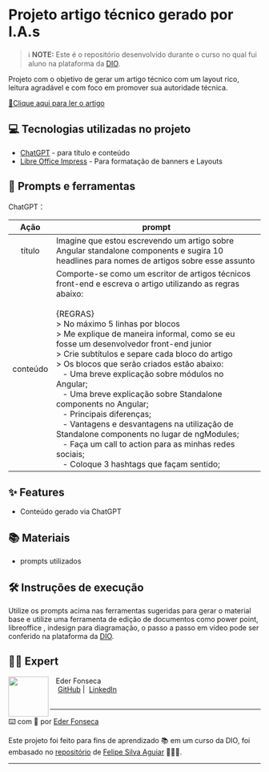 # Projeto artigo técnico gerado por I.A.s


 > ℹ️ **NOTE:** Este é o repositório desenvolvido durante o curso no qual fui aluno na plataforma da [DIO](https://dio.me).

Projeto com o objetivo de gerar um artigo técnico com um layout rico, leitura agradável e com foco em promover sua autoridade técnica.

<a href="https://web.dio.me/articles/" title="View PDF now"> 📕Clique aqui para ler o artigo</a>

## 💻 Tecnologias utilizadas no projeto

- [ChatGPT](https://chat.openai.com/) - para título e conteúdo
- [Libre Office Impress](https://pt-br.libreoffice.org/descubra/impress/) - Para formatação de banners e Layouts

## 📄 Prompts e ferramentas


ChatGPT：

|   Ação   | prompt                                                                                                                                                                                                                                                                         |
| :------: | ------------------------------------------------------------------------------------------------------------------------------------------------------------------------------------------------------------------------------------------------------------------------------ |
|  título  | Imagine que estou escrevendo um artigo sobre Angular standalone components e sugira 10 headlines para nomes de artigos sobre esse assunto|
| conteúdo | Comporte-se como um escritor de artigos técnicos front-end e escreva o artigo utilizando as regras abaixo: <br><br> {REGRAS} <br> > No máximo 5 linhas por blocos <br> > Me explique de maneira informal, como se eu fosse um desenvolvedor front-end junior <br> > Crie subtítulos e separe cada bloco do artigo <br> > Os blocos que serão criados estão abaixo: <br> &nbsp;&nbsp; - Uma breve explicação sobre módulos no Angular; <br> &nbsp;&nbsp; - Uma breve explicação sobre Standalone components no Angular; <br> &nbsp;&nbsp; -  Principais diferenças; <br> &nbsp;&nbsp; - Vantagens e desvantagens na utilização de Standalone components no lugar de ngModules; <br> &nbsp;&nbsp; - Faça um call to action para as minhas redes sociais; <br> &nbsp;&nbsp; - Coloque 3 hashtags que façam sentido; |


## ✨ Features

- Conteúdo gerado via ChatGPT

## 📚 Materiais

- prompts utilizados

## 🛠️ Instruções de execução

Utilize os prompts acima nas ferramentas sugeridas para gerar o material base e utilize uma ferramenta de edição de documentos como power point, libreoffice , indesign para diagramação, o passo a passo em vídeo pode ser conferido na plataforma da [DIO](https://dio.me).

## 👨‍💻 Expert

<p>
    <img 
      align=left 
      margin=10 
      width=80 
      src="https://media.licdn.com/dms/image/C4D03AQFblAi8XFx9sw/profile-displayphoto-shrink_200_200/0/1642902328110?e=1724284800&v=beta&t=yojh4UV6dyRVVhQY1wQfM9pYsTl8-AsGcOnUE067PRQ"
    />
    <p>&nbsp&nbsp&nbspEder Fonseca<br>
    &nbsp&nbsp&nbsp
    <a href="https://github.com/ederluisf">
    GitHub</a>&nbsp;|&nbsp;
    <a href="https://www.linkedin.com/in/eder-fonseca-23535425/">LinkedIn</a>

<br/>
<br/>
<p>

---

⌨️ com 💜 por [Eder Fonseca](https://github.com/ederluisf)



Este projeto foi feito para fins de aprendizado 📚 em um curso da DIO, foi embasado no [repositório](https://github.com/felipeAguiarCode/prompts-for-article-generate-by-ia) de [Felipe Silva Aguiar](https://www.linkedin.com/in/felipeaguiar-exe/) 👨🏽‍🎓.

<p>

---
